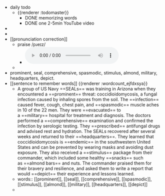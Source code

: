 - daily todo
	- {{renderer :todomaster}}
		- DONE memorizing words
		- DONE one 2-5min YouTube video
-
-
- [[pronunciation correction]]
	- praise    /pɹeɪz/
		- <audio controls><source src="https://api.dictionaryapi.dev/media/pronunciations/en/praise-us.mp3"></audio>
	-
- prominent, seal, comprehensive, spasmodic, stimulus, almond, military, headquarters, depict.
- [[sentence to remember words]] {{renderer :wordcount_ejfdxsya}}
	- A group of US Navy ==SEALs== was training in Arizona when they encountered a ==prominent== threat: coccidioidomycosis, a fungal infection caused by inhaling spores from the soil. The ==infection== caused fever, cough, chest pain, and ==spasmodic== muscle aches in 10 of the 22 men. They were ==evacuated== to a ==military== hospital for treatment and diagnosis. The doctors performed a ==comprehensive== examination and confirmed the infection by serologic testing. They ==prescribed== antifungal drugs and advised rest and hydration. The SEALs recovered after several weeks and returned to their ==headquarters==. They learned that coccidioidomycosis is ==endemic== in the southwestern United States and can be prevented by wearing masks and avoiding dust exposure. They also received a ==stimulus== package from their commander, which included some healthy ==snacks== such as ==almond bars== and nuts. The commander praised them for their bravery and resilience, and asked them to write a report that would ==depict== their experience and lessons learned.
	- words:: [[prominent]], [[seal]], [[comprehensive]], [[spasmodic]], [[stimulus]], [[almond]], [[military]], [[headquarters]], [[depict]]
	-